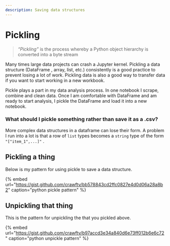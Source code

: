 ```yaml
---
description: Saving data structures
---
```


# Pickling

> _“Pickling”_ is the process whereby a Python object hierarchy is converted into a byte stream

Many times large data projects can crash a Jupyter kernel. Pickling a data structure \(DataFrame , array, list, etc.\) consistently is a good practice to prevent losing a lot of work. Pickling data is also a good way to transfer data if you want to start working in a new workbook.

Pickle plays a part in my data analysis process. In one notebook I scrape, combine and clean data. Once I am comfortable with DataFrame and am ready to start analysis, I pickle the DataFrame and load it into a new notebook.

### What should I pickle something rather than save it as a .csv?

More complex data structures in a dataframe can lose their form. A problem I run into a lot is that a row of `list` types becomes a `string` type of the form `"["item_1",...]"` . 

## Pickling a thing

Below is my pattern for using pickle to save a data structure. 

{% embed url="https://gist.github.com/crawftv/bb578843cd2ffc0827e4d0d06a28a8b2" caption="python pickle pattern" %}

## Unpickling that thing

This is the pattern for unpickling the that you pickled above. 

{% embed url="https://gist.github.com/crawftv/b97accd3e34a840d6e73ff012b6e6c72" caption="python unpickle pattern" %}





